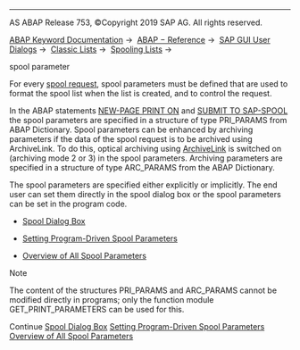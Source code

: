   

* * *

AS ABAP Release 753, ©Copyright 2019 SAP AG. All rights reserved.

[ABAP Keyword Documentation](https://help.sap.com/doc/abapdocu_753_index_htm/7.53/en-US/abenabap.htm) →  [ABAP − Reference](https://help.sap.com/doc/abapdocu_753_index_htm/7.53/en-US/abenabap_reference.htm) →  [SAP GUI User Dialogs](https://help.sap.com/doc/abapdocu_753_index_htm/7.53/en-US/abenabap_screens.htm) →  [Classic Lists](https://help.sap.com/doc/abapdocu_753_index_htm/7.53/en-US/abenabap_dynpro_list.htm) →  [Spooling Lists](https://help.sap.com/doc/abapdocu_753_index_htm/7.53/en-US/abenprint.htm) → 

spool parameter

For every [spool request](https://help.sap.com/doc/abapdocu_753_index_htm/7.53/en-US/abenprint_spool.htm), spool parameters must be defined that are used to format the spool list when the list is created, and to control the request.

In the ABAP statements [NEW-PAGE PRINT ON](https://help.sap.com/doc/abapdocu_753_index_htm/7.53/en-US/abapnew-page_print.htm) and [SUBMIT TO SAP-SPOOL](https://help.sap.com/doc/abapdocu_753_index_htm/7.53/en-US/abapsubmit_print_parameters.htm) the spool parameters are specified in a structure of type PRI\_PARAMS from ABAP Dictionary. Spool parameters can be enhanced by archiving parameters if the data of the spool request is to be archived using ArchiveLink. To do this, optical archiving using [ArchiveLink](https://help.sap.com/doc/abapdocu_753_index_htm/7.53/en-US/abensap_archivelink_glosry.htm "Glossary Entry") is switched on (archiving mode 2 or 3) in the spool parameters. Archiving parameters are specified in a structure of type ARC\_PARAMS from the ABAP Dictionary.

The spool parameters are specified either explicitly or implicitly. The end user can set them directly in the spool dialog box or the spool parameters can be set in the program code.

-   [Spool Dialog Box](https://help.sap.com/doc/abapdocu_753_index_htm/7.53/en-US/abenprint_parameters_window.htm)

-   [Setting Program-Driven Spool Parameters](https://help.sap.com/doc/abapdocu_753_index_htm/7.53/en-US/abenprint_parameters_function.htm)

-   [Overview of All Spool Parameters](https://help.sap.com/doc/abapdocu_753_index_htm/7.53/en-US/abenprint_parameters_overview.htm)

Note

The content of the structures PRI\_PARAMS and ARC\_PARAMS cannot be modified directly in programs; only the function module GET\_PRINT\_PARAMETERS can be used for this.

Continue
[Spool Dialog Box](https://help.sap.com/doc/abapdocu_753_index_htm/7.53/en-US/abenprint_parameters_window.htm)
[Setting Program-Driven Spool Parameters](https://help.sap.com/doc/abapdocu_753_index_htm/7.53/en-US/abenprint_parameters_function.htm)
[Overview of All Spool Parameters](https://help.sap.com/doc/abapdocu_753_index_htm/7.53/en-US/abenprint_parameters_overview.htm)